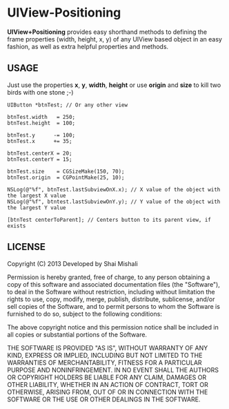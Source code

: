 UIView-Positioning
================
**UIView+Positioning** provides easy shorthand methods to defining the frame properties (width, height, x, y) of any UIView based object in an easy fashion, as well as extra helpful properties and methods.

USAGE
-----
Just use the properties **x**, **y**, **width**, **height** or use **origin** and **size** to kill two birds with one stone ;-)

```objc
UIButton *btnTest; // Or any other view

btnTest.width   = 250;
btnTest.height  = 100;

btnTest.y      -= 100;
btnTest.x      += 35;

btnTest.centerX = 20;
btnTest.centerY = 15;

btnTest.size    = CGSizeMake(150, 70);
btnTest.origin  = CGPointMake(25, 10);

NSLog(@"%f", btnTest.lastSubviewOnX.x); // X value of the object with the largest X value
NSLog(@"%f", btntest.lastSubviewOnY.y); // Y value of the object with the largest Y value

[btnTest centerToParent]; // Centers button to its parent view, if exists
```

LICENSE
-------------------

Copyright (C) 2013 Developed by Shai Mishali

Permission is hereby granted, free of charge, to any person obtaining a copy
of this software and associated documentation files (the "Software"), to deal
in the Software without restriction, including without limitation the rights
to use, copy, modify, merge, publish, distribute, sublicense, and/or sell
copies of the Software, and to permit persons to whom the Software is
furnished to do so, subject to the following conditions:

The above copyright notice and this permission notice shall be included in
all copies or substantial portions of the Software.

THE SOFTWARE IS PROVIDED "AS IS", WITHOUT WARRANTY OF ANY KIND, EXPRESS OR
IMPLIED, INCLUDING BUT NOT LIMITED TO THE WARRANTIES OF MERCHANTABILITY,
FITNESS FOR A PARTICULAR PURPOSE AND NONINFRINGEMENT. IN NO EVENT SHALL THE
AUTHORS OR COPYRIGHT HOLDERS BE LIABLE FOR ANY CLAIM, DAMAGES OR OTHER
LIABILITY, WHETHER IN AN ACTION OF CONTRACT, TORT OR OTHERWISE, ARISING FROM,
OUT OF OR IN CONNECTION WITH THE SOFTWARE OR THE USE OR OTHER DEALINGS IN
THE SOFTWARE.